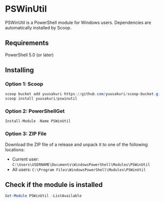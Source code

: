 # PSWinUtil

PSWinUtil is a PowerShell module for Windows users. Dependencies are automatically installed by Scoop.

## Requirements

PowerShell 5.0 (or later)

## Installing

### Option 1: Scoop

```powershell
scoop bucket add yuusakuri https://github.com/yuusakuri/scoop-bucket.git
scoop install yuusakuri/pswinutil
```

### Option 2: PowerShellGet

```powershell
Install-Module -Name PSWinUtil
```

### Option 3: ZIP File

Download the ZIP file of a release and unpack it to one of the following locations:

- Current user: `C:\Users\USERNAME\Documents\WindowsPowerShell\Modules\PSWinUtil`
- All users: `C:\Program Files\WindowsPowerShell\Modules\PSWinUtil`

## Check if the module is installed

```powershell
Get-Module PSWinUtil -ListAvailable
```
